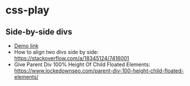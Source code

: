 # css-play

## Side-by-side divs
* [Demo link](demo/01.html)
* How to align two divs side by side: https://stackoverflow.com/a/18345124/7416001
* Give Parent Div 100% Height Of Child Floated Elements: https://www.lockedownseo.com/parent-div-100-height-child-floated-elements/
